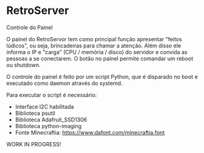 # RetroServer
Controle do Painel

O painel do RetroServor tem como principal função apresentar "feitos lúdicos", 
ou seja, brincadeiras para chamar a atenção. Além disso ele informa o IP e
"carga" (CPU / memória / disco) do servidor e convida as pessoas a se
conectarem. O botão no painel permite comandar um reboot ou shutdown.

O controle do painel é feito por um script Python, que é disparado no boot e
executado como daemon através do systemd.

Para executar o script é necessário:

* Interface I2C habilitada
* Biblioteca psutil
* Biblioteca Adafruit_SSD1306 
* Biblioteca python-imaging
* Fonte Minecraftia: https://www.dafont.com/minecraftia.font

WORK IN PROGRESS!
